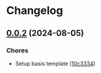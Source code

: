 # Changelog

## [0.0.2](https://github.com/Drishtantr/monorepo-template/compare/app-a-v0.0.1...app-a-v0.0.2) (2024-08-05)


### Chores

* Setup basis template ([10c3334](https://github.com/Drishtantr/monorepo-template/commit/10c33344531ecbd28fcdc3ceb48b57f87771d6f6))
